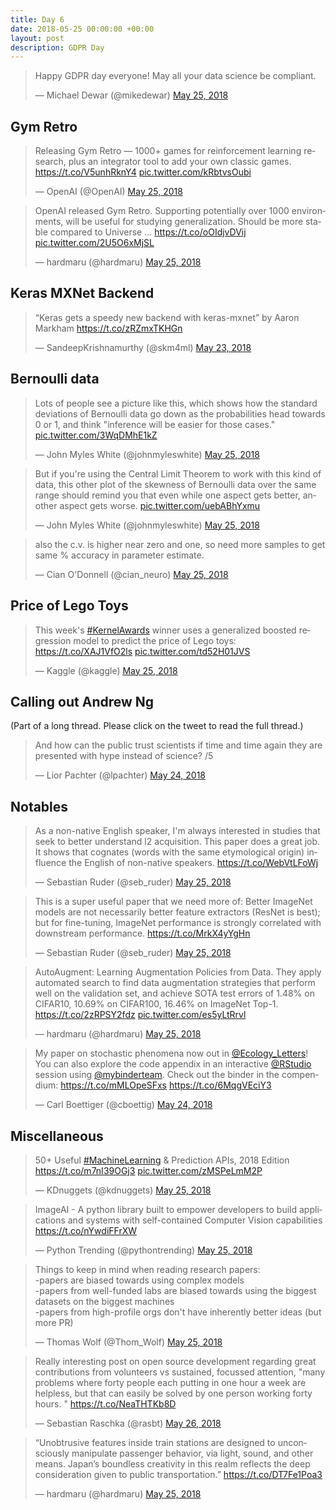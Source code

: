 ```yaml
---
title: Day 6
date: 2018-05-25 00:00:00 +00:00
layout: post
description: GDPR Day
---
```


<amp-twitter width="400" height="500"
             layout="responsive"
             data-tweetid="999868631189217282">
    <blockquote placeholder><p lang="en" dir="ltr">Happy GDPR day everyone! May all your data science be compliant.</p>&mdash; Michael Dewar (@mikedewar) <a href="https://twitter.com/mikedewar/status/999868631189217282?ref_src=twsrc%5Etfw">May 25, 2018</a></blockquote>
</amp-twitter>

## Gym Retro
<amp-twitter width="400" height="500"
             layout="responsive"
             data-tweetid="1000047804796977153">
    <blockquote placeholder><p lang="en" dir="ltr">Releasing Gym Retro — 1000+ games for reinforcement learning research, plus an integrator tool to add your own classic games. <a href="https://t.co/V5unhRknY4">https://t.co/V5unhRknY4</a> <a href="https://t.co/kRbtvsOubi">pic.twitter.com/kRbtvsOubi</a></p>&mdash; OpenAI (@OpenAI) <a href="https://twitter.com/OpenAI/status/1000047804796977153?ref_src=twsrc%5Etfw">May 25, 2018</a></blockquote>
</amp-twitter>

<amp-twitter width="400" height="500"
             layout="responsive"
             data-tweetid="1000153848172855296">
    <blockquote placeholder><p lang="en" dir="ltr">OpenAI released Gym Retro. Supporting potentially over 1000 environments, will be useful for studying generalization. Should be more stable compared to Universe ... <a href="https://t.co/oOIdjvDVij">https://t.co/oOIdjvDVij</a> <a href="https://t.co/2U5O6xMjSL">pic.twitter.com/2U5O6xMjSL</a></p>&mdash; hardmaru (@hardmaru) <a href="https://twitter.com/hardmaru/status/1000153848172855296?ref_src=twsrc%5Etfw">May 25, 2018</a></blockquote>
</amp-twitter>

## Keras MXNet Backend
<amp-twitter width="400" height="500"
             layout="responsive"
             data-tweetid="999435047408058369">
    <blockquote placeholder><p lang="en" dir="ltr">“Keras gets a speedy new backend with keras-mxnet” by Aaron Markham <a href="https://t.co/zRZmxTKHGn">https://t.co/zRZmxTKHGn</a></p>&mdash; SandeepKrishnamurthy (@skm4ml) <a href="https://twitter.com/skm4ml/status/999435047408058369?ref_src=twsrc%5Etfw">May 23, 2018</a></blockquote>
</amp-twitter>

## Bernoulli data
<amp-twitter width="400" height="500"
             layout="responsive"
             data-tweetid="999985452101898240"
             data-conversation="none">
    <blockquote placeholder><p lang="en" dir="ltr">Lots of people see a picture like this, which shows how the standard deviations of Bernoulli data go down as the probabilities head towards 0 or 1, and think &quot;inference will be easier for those cases.&quot; <a href="https://t.co/3WqDMhE1kZ">pic.twitter.com/3WqDMhE1kZ</a></p>&mdash; John Myles White (@johnmyleswhite) <a href="https://twitter.com/johnmyleswhite/status/999985452101898240?ref_src=twsrc%5Etfw">May 25, 2018</a></blockquote>
</amp-twitter>

<amp-twitter width="400" height="500"
             layout="responsive"
             data-tweetid="999985453729243137"
             data-conversation="none">
    <blockquote placeholder><p lang="en" dir="ltr">But if you&#39;re using the Central Limit Theorem to work with this kind of data, this other plot of the skewness of Bernoulli data over the same range should remind you that even while one aspect gets better, another aspect gets worse. <a href="https://t.co/uebABhYxmu">pic.twitter.com/uebABhYxmu</a></p>&mdash; John Myles White (@johnmyleswhite) <a href="https://twitter.com/johnmyleswhite/status/999985453729243137?ref_src=twsrc%5Etfw">May 25, 2018</a></blockquote>
</amp-twitter>

<amp-twitter width="400" height="500"
             layout="responsive"
             data-tweetid="999985768805396480"
             data-conversation="none">
    <blockquote placeholder><p lang="en" dir="ltr">also the c.v. is higher near zero and one, so need more samples to get same % accuracy in parameter estimate.</p>&mdash; Cian O&#39;Donnell (@cian_neuro) <a href="https://twitter.com/cian_neuro/status/999985768805396480?ref_src=twsrc%5Etfw">May 25, 2018</a></blockquote>
</amp-twitter>

## Price of Lego Toys
<amp-twitter width="400" height="500"
             layout="responsive"
             data-tweetid="1000143433384816646">
    <blockquote placeholder><p lang="en" dir="ltr">This week&#39;s <a href="https://twitter.com/hashtag/KernelAwards?src=hash&amp;ref_src=twsrc%5Etfw">#KernelAwards</a> winner uses a generalized boosted regression model to predict the price of Lego toys: <a href="https://t.co/XAJ1VfO2ls">https://t.co/XAJ1VfO2ls</a> <a href="https://t.co/td52H01JVS">pic.twitter.com/td52H01JVS</a></p>&mdash; Kaggle (@kaggle) <a href="https://twitter.com/kaggle/status/1000143433384816646?ref_src=twsrc%5Etfw">May 25, 2018</a></blockquote>
</amp-twitter>

## Calling out Andrew Ng
(Part of a long thread. Please click on the tweet to read the full thread.)
<amp-twitter width="400" height="500"
             layout="responsive"
             data-tweetid="999772626737221632">
    <blockquote placeholder><p lang="en" dir="ltr">And how can the public trust scientists if time and time again they are presented with hype instead of science? /5</p>&mdash; Lior Pachter (@lpachter) <a href="https://twitter.com/lpachter/status/999772626737221632?ref_src=twsrc%5Etfw">May 24, 2018</a></blockquote>
</amp-twitter>

## Notables
<amp-twitter width="400" height="500"
             layout="responsive"
             data-tweetid="1000137890905673728">
    <blockquote placeholder><p lang="en" dir="ltr">As a non-native English speaker, I&#39;m always interested in studies that seek to better understand l2 acquisition. This paper does a great job. It shows that cognates (words with the same etymological origin) influence the English of non-native speakers. <a href="https://t.co/WebVtLFoWj">https://t.co/WebVtLFoWj</a></p>&mdash; Sebastian Ruder (@seb_ruder) <a href="https://twitter.com/seb_ruder/status/1000137890905673728?ref_src=twsrc%5Etfw">May 25, 2018</a></blockquote>
</amp-twitter>

<amp-twitter width="400" height="500"
             layout="responsive"
             data-tweetid="1000030284484694017">
    <blockquote placeholder><p lang="en" dir="ltr">This is a super useful paper that we need more of: Better ImageNet models are not necessarily better feature extractors (ResNet is best); but for fine-tuning, ImageNet performance is strongly correlated with downstream performance.   <a href="https://t.co/MrkX4yYgHn">https://t.co/MrkX4yYgHn</a></p>&mdash; Sebastian Ruder (@seb_ruder) <a href="https://twitter.com/seb_ruder/status/1000030284484694017?ref_src=twsrc%5Etfw">May 25, 2018</a></blockquote>
</amp-twitter>

<amp-twitter width="400" height="500"
             layout="responsive"
             data-tweetid="999935451589885952">
    <blockquote placeholder><p lang="en" dir="ltr">AutoAugment: Learning Augmentation Policies from Data. They apply automated search to find data augmentation strategies that perform well on the validation set, and achieve SOTA test errors of 1.48% on CIFAR10, 10.69% on CIFAR100, 16.46% on ImageNet Top-1. <a href="https://t.co/2zRPSY2fdz">https://t.co/2zRPSY2fdz</a> <a href="https://t.co/es5yLtRrvl">pic.twitter.com/es5yLtRrvl</a></p>&mdash; hardmaru (@hardmaru) <a href="https://twitter.com/hardmaru/status/999935451589885952?ref_src=twsrc%5Etfw">May 25, 2018</a></blockquote>
</amp-twitter>

<amp-twitter width="400" height="500"
             layout="responsive"
             data-tweetid="999699350669352965">
    <blockquote placeholder><p lang="en" dir="ltr">My paper on stochastic phenomena now out in <a href="https://twitter.com/Ecology_Letters?ref_src=twsrc%5Etfw">@Ecology_Letters</a>! You can also explore the code appendix in an interactive <a href="https://twitter.com/rstudio?ref_src=twsrc%5Etfw">@RStudio</a> session using <a href="https://twitter.com/mybinderteam?ref_src=twsrc%5Etfw">@mybinderteam</a>. Check out the binder in the compendium: <a href="https://t.co/mMLOpeSFxs">https://t.co/mMLOpeSFxs</a> <a href="https://t.co/6MqgVEciY3">https://t.co/6MqgVEciY3</a></p>&mdash; Carl Boettiger (@cboettig) <a href="https://twitter.com/cboettig/status/999699350669352965?ref_src=twsrc%5Etfw">May 24, 2018</a></blockquote>
</amp-twitter>

## Miscellaneous
<amp-twitter width="400" height="500"
             layout="responsive"
             data-tweetid="1000088368733093889">
    <blockquote placeholder><p lang="en" dir="ltr">50+ Useful <a href="https://twitter.com/hashtag/MachineLearning?src=hash&amp;ref_src=twsrc%5Etfw">#MachineLearning</a> &amp; Prediction APIs, 2018 Edition <a href="https://t.co/m7nI39OGj3">https://t.co/m7nI39OGj3</a> <a href="https://t.co/zMSPeLmM2P">pic.twitter.com/zMSPeLmM2P</a></p>&mdash; KDnuggets (@kdnuggets) <a href="https://twitter.com/kdnuggets/status/1000088368733093889?ref_src=twsrc%5Etfw">May 25, 2018</a></blockquote>
</amp-twitter>

<amp-twitter width="400" height="500"
             layout="responsive"
             data-tweetid="1000100735474954240">
    <blockquote placeholder><p lang="en" dir="ltr">ImageAI - A python library built to empower developers to build applications and systems with self-contained Computer Vision capabilities <a href="https://t.co/nYwdiFFrXW">https://t.co/nYwdiFFrXW</a></p>&mdash; Python Trending (@pythontrending) <a href="https://twitter.com/pythontrending/status/1000100735474954240?ref_src=twsrc%5Etfw">May 25, 2018</a></blockquote>
</amp-twitter>

<amp-twitter width="400" height="500"
             layout="responsive"
             data-tweetid="999922302555860992">
    <blockquote placeholder><p lang="en" dir="ltr">Things to keep in mind when reading research papers:<br>-papers are biased towards using complex models<br>-papers from well-funded labs are biased towards using the biggest datasets on the biggest machines<br>-papers from high-profile orgs don&#39;t have inherently better ideas (but more PR)</p>&mdash; Thomas Wolf (@Thom_Wolf) <a href="https://twitter.com/Thom_Wolf/status/999922302555860992?ref_src=twsrc%5Etfw">May 25, 2018</a></blockquote>
</amp-twitter>

<amp-twitter width="400" height="500"
             layout="responsive"
             data-tweetid="1000199554787049472">
    <blockquote placeholder><p lang="en" dir="ltr">Really interesting post on open source development regarding great contributions from volunteers vs sustained, focussed attention, &quot;many problems where forty people each putting in one hour a week are helpless, but that can easily be solved by one person working forty hours. &quot; <a href="https://t.co/NeaTHTKb8D">https://t.co/NeaTHTKb8D</a></p>&mdash; Sebastian Raschka (@rasbt) <a href="https://twitter.com/rasbt/status/1000199554787049472?ref_src=twsrc%5Etfw">May 26, 2018</a></blockquote>
</amp-twitter>

<amp-twitter width="400" height="500"
             layout="responsive"
             data-tweetid="999937821933649920">
    <blockquote placeholder><p lang="en" dir="ltr">“Unobtrusive features inside train stations are designed to unconsciously manipulate passenger behavior, via light, sound, and other means. Japan’s boundless creativity in this realm reflects the deep consideration given to public transportation.” <a href="https://t.co/DT7Fe1Poa3">https://t.co/DT7Fe1Poa3</a></p>&mdash; hardmaru (@hardmaru) <a href="https://twitter.com/hardmaru/status/999937821933649920?ref_src=twsrc%5Etfw">May 25, 2018</a></blockquote>
</amp-twitter>
